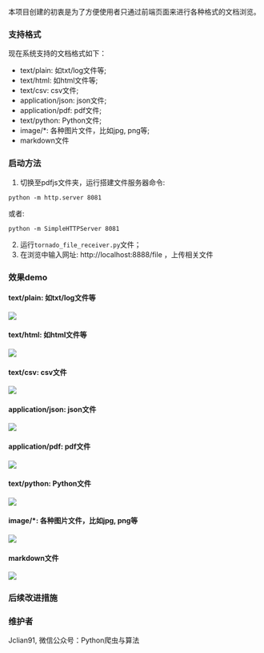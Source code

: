 本项目创建的初衷是为了方便使用者只通过前端页面来进行各种格式的文档浏览。

### 支持格式

现在系统支持的文档格式如下：

- text/plain: 如txt/log文件等;
- text/html: 如html文件等;
- text/csv: csv文件;
- application/json: json文件;
- application/pdf: pdf文件;
- text/python: Python文件;
- image/*: 各种图片文件，比如jpg, png等;
- markdown文件

### 启动方法

1. 切换至pdfjs文件夹，运行搭建文件服务器命令:

```
python -m http.server 8081
```

或者:

```
python -m SimpleHTTPServer 8081
```

2. 运行`tornado_file_receiver.py`文件；
3. 在浏览中输入网址: http://localhost:8888/file ，上传相关文件

### 效果demo

#### text/plain: 如txt/log文件等
![](https://raw.githubusercontent.com/percent4/document_reviewer/master/txt.png)
#### text/html: 如html文件等
![](https://raw.githubusercontent.com/percent4/document_reviewer/master/html.png)
#### text/csv: csv文件
![](https://raw.githubusercontent.com/percent4/document_reviewer/master/csv.png)
#### application/json: json文件
![](https://raw.githubusercontent.com/percent4/document_reviewer/master/json.png)
#### application/pdf: pdf文件
![](https://raw.githubusercontent.com/percent4/document_reviewer/master/PDF.png)
#### text/python: Python文件
![](https://raw.githubusercontent.com/percent4/document_reviewer/master/Python.png)
#### image/*: 各种图片文件，比如jpg, png等
![](https://raw.githubusercontent.com/percent4/document_reviewer/master/jpg.png)
#### markdown文件
![](https://raw.githubusercontent.com/percent4/document_reviewer/master/markdown.png)

### 后续改进措施

### 维护者

Jclian91, 微信公众号：Python爬虫与算法


